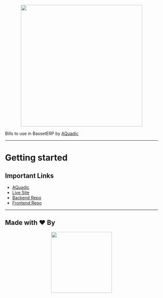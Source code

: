 <p align="center"><a href="https://basseterp.com" target="_blank"><img src="https://cdn-icons-png.flaticon.com/512/2584/2584894.png" width="400"></a></p>

Bills to use in BassetERP by [AQuadic](https://aquadic.com)

----------

# Getting started

## Important Links

- [AQuadic](https://aquadic.com)
- [Live Site](https://demo.basseterp.com)
- [Backend Repo](https://github.com/AQuadic/basset-sc-laravel)
- [Frontend Repo](https://github.com/AQuadic/baseet_front)

----------

## Made with ♥ By

<p align="center"><a href="https://AQuadic.com" target="_blank"><img src="https://aquadic.com/img/logo.svg" width="200"></a></p>
